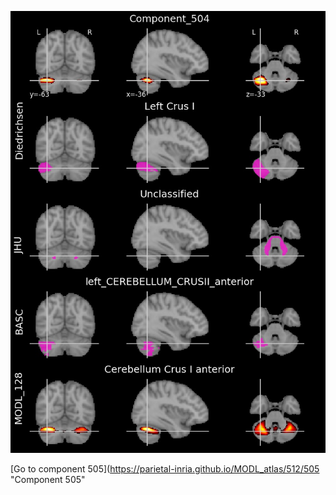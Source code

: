 


![504](preliminary/504.jpg "Component 504")

[Go to component 505](https://parietal-inria.github.io/MODL_atlas/512/505 "Component 505"